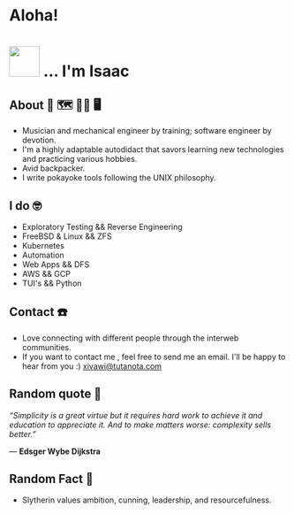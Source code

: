 # Aloha!    
# <img src="https://github.com/xivawi/xivawi/blob/main/manita.gif" width="55" />     ... I'm Isaac
<p align="center"> 

## About 🧭 🗺️ 👨‍🔧 🖥️
- Musician and mechanical engineer by training; software engineer by devotion. 
- I'm a highly adaptable autodidact that savors learning new technologies and practicing various hobbies. 
- Avid backpacker.
- I write pokayoke tools following the UNIX philosophy.
  
 ## I do 🤓 

- Exploratory Testing && Reverse Engineering
- FreeBSD & Linux && ZFS
- Kubernetes
- Automation
- Web Apps && DFS
- AWS && GCP
- TUI's && Python

## Contact ☎️ 
- Love connecting with different people through the interweb communities. 
- If you want to contact me , feel free to send me an email. I'll be happy to hear from you :)
xivawi@tutanota.com  

## Random quote 🔖

  *“Simplicity is a great virtue but it requires hard work to achieve it and education to appreciate it. And to make matters worse: complexity sells better.”* 

― **Edsger Wybe Dijkstra** 

## Random Fact 🧙 
- Slytherin values ambition, cunning, leadership, and resourcefulness.

<!---
xivawi/xivawi is a ✨ special ✨ repository because its `README.md` (this file) appears on your GitHub profile.
You can click the Preview link to take a look at your changes.
--->
